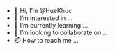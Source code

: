 - 👋 Hi, I’m @HueKhuc
- 👀 I’m interested in ...
- 🌱 I’m currently learning ...
- 💞️ I’m looking to collaborate on ...
- 📫 How to reach me ...

<!---
HueKhuc/HueKhuc is a ✨ special ✨ repository because its `README.md` (this file) appears on your GitHub profile.
You can click the Preview link to take a look at your changes.
--->
